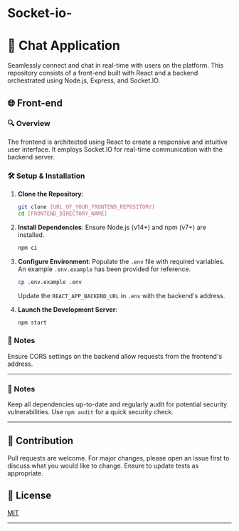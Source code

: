 # Socket-io-


# 🚀 Chat Application

Seamlessly connect and chat in real-time with users on the platform. This repository consists of a front-end built with React and a backend orchestrated using Node.js, Express, and Socket.IO.

## 🌐 Front-end

### 🔍 Overview

The frontend is architected using React to create a responsive and intuitive user interface. It employs Socket.IO for real-time communication with the backend server.

### 🛠 Setup & Installation

1. **Clone the Repository**:
    ```bash
    git clone [URL_OF_YOUR_FRONTEND_REPOSITORY]
    cd [FRONTEND_DIRECTORY_NAME]
    ```

2. **Install Dependencies**:
    Ensure Node.js (v14+) and npm (v7+) are installed.
    ```bash
    npm ci
    ```

3. **Configure Environment**:
    Populate the `.env` file with required variables. An example `.env.example` has been provided for reference.
    ```bash
    cp .env.example .env
    ```

    Update the `REACT_APP_BACKEND_URL` in `.env` with the backend's address.

4. **Launch the Development Server**:
    ```bash
    npm start
    ```

### 📝 Notes

Ensure CORS settings on the backend allow requests from the frontend's address.

---

### 📝 Notes

Keep all dependencies up-to-date and regularly audit for potential security vulnerabilities. Use `npm audit` for a quick security check.

---

## 🤝 Contribution

Pull requests are welcome. For major changes, please open an issue first to discuss what you would like to change. Ensure to update tests as appropriate.

## 📜 License

[MIT](https://choosealicense.com/licenses/mit/)

---
